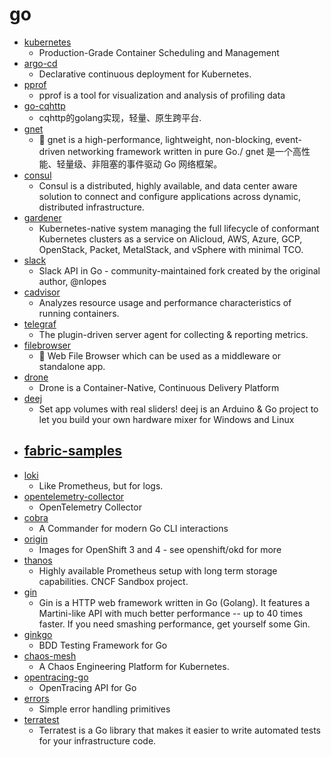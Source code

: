 # go
- [kubernetes](https://github.com/kubernetes/kubernetes)
  - Production-Grade Container Scheduling and Management
- [argo-cd](https://github.com/argoproj/argo-cd)
  - Declarative continuous deployment for Kubernetes.
- [pprof](https://github.com/google/pprof)
  - pprof is a tool for visualization and analysis of profiling data
- [go-cqhttp](https://github.com/Mrs4s/go-cqhttp)
  - cqhttp的golang实现，轻量、原生跨平台.
- [gnet](https://github.com/panjf2000/gnet)
  - 🚀 gnet is a high-performance, lightweight, non-blocking, event-driven networking framework written in pure Go./ gnet 是一个高性能、轻量级、非阻塞的事件驱动 Go 网络框架。
- [consul](https://github.com/hashicorp/consul)
  - Consul is a distributed, highly available, and data center aware solution to connect and configure applications across dynamic, distributed infrastructure.
- [gardener](https://github.com/gardener/gardener)
  - Kubernetes-native system managing the full lifecycle of conformant Kubernetes clusters as a service on Alicloud, AWS, Azure, GCP, OpenStack, Packet, MetalStack, and vSphere with minimal TCO.
- [slack](https://github.com/slack-go/slack)
  - Slack API in Go - community-maintained fork created by the original author, @nlopes
- [cadvisor](https://github.com/google/cadvisor)
  - Analyzes resource usage and performance characteristics of running containers.
- [telegraf](https://github.com/influxdata/telegraf)
  - The plugin-driven server agent for collecting & reporting metrics.
- [filebrowser](https://github.com/filebrowser/filebrowser)
  - 📂 Web File Browser which can be used as a middleware or standalone app.
- [drone](https://github.com/drone/drone)
  - Drone is a Container-Native, Continuous Delivery Platform
- [deej](https://github.com/omriharel/deej)
  - Set app volumes with real sliders! deej is an Arduino & Go project to let you build your own hardware mixer for Windows and Linux
- [fabric-samples](https://github.com/hyperledger/fabric-samples)
  - 
- [loki](https://github.com/grafana/loki)
  - Like Prometheus, but for logs.
- [opentelemetry-collector](https://github.com/open-telemetry/opentelemetry-collector)
  - OpenTelemetry Collector
- [cobra](https://github.com/spf13/cobra)
  - A Commander for modern Go CLI interactions
- [origin](https://github.com/openshift/origin)
  - Images for OpenShift 3 and 4 - see openshift/okd for more
- [thanos](https://github.com/thanos-io/thanos)
  - Highly available Prometheus setup with long term storage capabilities. CNCF Sandbox project.
- [gin](https://github.com/gin-gonic/gin)
  - Gin is a HTTP web framework written in Go (Golang). It features a Martini-like API with much better performance -- up to 40 times faster. If you need smashing performance, get yourself some Gin.
- [ginkgo](https://github.com/onsi/ginkgo)
  - BDD Testing Framework for Go
- [chaos-mesh](https://github.com/chaos-mesh/chaos-mesh)
  - A Chaos Engineering Platform for Kubernetes.
- [opentracing-go](https://github.com/opentracing/opentracing-go)
  - OpenTracing API for Go
- [errors](https://github.com/pkg/errors)
  - Simple error handling primitives
- [terratest](https://github.com/gruntwork-io/terratest)
  - Terratest is a Go library that makes it easier to write automated tests for your infrastructure code.
